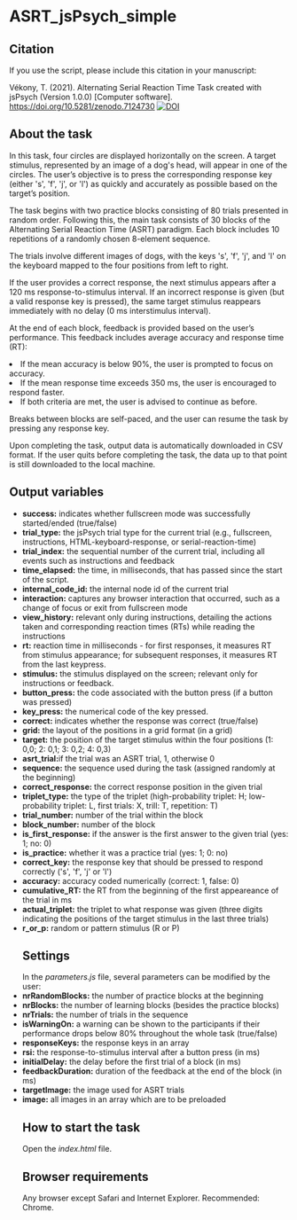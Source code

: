 # ASRT_jsPsych_simple

<h2>Citation</h2>
If you use the script, please include this citation in your manuscript:

Vékony, T. (2021). Alternating Serial Reaction Time Task created with jsPsych (Version 1.0.0) [Computer software]. https://doi.org/10.5281/zenodo.7124730
<a href="https://zenodo.org/badge/latestdoi/258316160"><img src="https://zenodo.org/badge/258316160.svg" alt="DOI"></a>

<h2>About the task</h2>

In this task, four circles are displayed horizontally on the screen. A target stimulus, represented by an image of a dog's head, will appear in one of the circles. The user’s objective is to press the corresponding response key (either 's', 'f', 'j', or 'l') as quickly and accurately as possible based on the target’s position.

The task begins with two practice blocks consisting of 80 trials presented in random order. Following this, the main task consists of 30 blocks of the Alternating Serial Reaction Time (ASRT) paradigm. Each block includes 10 repetitions of a randomly chosen 8-element sequence.

The trials involve different images of dogs, with the keys 's', 'f', 'j', and 'l' on the keyboard mapped to the four positions from left to right.

If the user provides a correct response, the next stimulus appears after a 120 ms response-to-stimulus interval. If an incorrect response is given (but a valid response key is pressed), the same target stimulus reappears immediately with no delay (0 ms interstimulus interval).

At the end of each block, feedback is provided based on the user’s performance. This feedback includes average accuracy and response time (RT):

<li>If the mean accuracy is below 90%, the user is prompted to focus on accuracy.</li>
<li>If the mean response time exceeds 350 ms, the user is encouraged to respond faster.</li>
<li>If both criteria are met, the user is advised to continue as before.</li>
  
Breaks between blocks are self-paced, and the user can resume the task by pressing any response key.

Upon completing the task, output data is automatically downloaded in CSV format. If the user quits before completing the task, the data up to that point is still downloaded to the local machine.

<h2>Output variables</h2>
<ul>
<li><strong>success:</strong> indicates whether fullscreen mode was successfully started/ended (true/false)</li>
<li><strong>trial_type:</strong> the jsPsych trial type for the current trial (e.g., fullscreen, instructions, HTML-keyboard-response, or serial-reaction-time)</li>
<li><strong>trial_index:</strong> the sequential number of the current trial, including all events such as instructions and feedback</li>
<li><strong>time_elapsed:</strong> the time, in milliseconds, that has passed since the start of the script.</li>
<li><strong>internal_code_id:</strong> the internal node id of the current trial</li>
<li><strong>interaction:</strong> captures any browser interaction that occurred, such as a change of focus or exit from fullscreen mode</li>
<li><strong>view_history:</strong> relevant only during instructions, detailing the actions taken and corresponding reaction times (RTs) while reading the instructions</li>
<li><strong>rt:</strong> reaction time in milliseconds - for first responses, it measures RT from stimulus appearance; for subsequent responses, it measures RT from the last keypress.</li>
<li><strong>stimulus:</strong> the stimulus displayed on the screen; relevant only for instructions or feedback.</li>
<li><strong>button_press:</strong> the code associated with the button press (if a button was pressed)</li>
<li><strong>key_press:</strong> the numerical code of the key pressed.</li>
<li><strong>correct:</strong> indicates whether the response was correct (true/false)</li>
<li><strong>grid:</strong> the layout of the positions in a grid format (in a grid)</li>
<li><strong>target:</strong> the position of the target stimulus within the four positions (1: 0,0; 2: 0,1; 3: 0,2; 4: 0,3)</li>
<li><strong>asrt_trial:</strong>if the trial was an ASRT trial, 1, otherwise 0</li>
<li><strong>sequence:</strong> the sequence used during the task (assigned randomly at the beginning)</li>
<li><strong>correct_response:</strong> the correct response position in the given trial</li>
<li><strong>triplet_type:</strong> the type of the triplet (high-probability triplet: H; low-probability triplet: L, first trials: X, trill: T, repetition: T)</li>
<li><strong>trial_number:</strong> number of the trial within the block</li>
<li><strong>block_number:</strong> number of the block </li>
<li><strong>is_first_response:</strong> if the answer is the first answer to the given trial (yes: 1; no: 0)</li>
<li><strong>is_practice:</strong> whether it was a practice trial (yes: 1; 0: no)</li>
<li><strong>correct_key:</strong> the response key that should be pressed to respond correctly ('s', 'f', 'j' or 'l')</li>
<li><strong>accuracy:</strong> accuracy coded numerically (correct: 1, false: 0)</li>
<li><strong>cumulative_RT:</strong> the RT from the beginning of the first appeareance of the trial in ms</li>
<li><strong>actual_triplet:</strong> the triplet to what response was given (three digits indicating the positions of the target stimulus in the last three trials)</li>
<li><strong>r_or_p:</strong> random or pattern stimulus (R or P)</li>

<h2>Settings</h2>
In the <i>parameters.js</i> file, several parameters can be modified by the user:
<li><strong>nrRandomBlocks:</strong> the number of practice blocks at the beginning</li>
<li><strong>nrBlocks:</strong> the number of learning blocks (besides the practice blocks)</li>
<li><strong>nrTrials:</strong> the number of trials in the sequence</li>
<li><strong>isWarningOn:</strong> a warning can be shown to the participants if their performance drops below 80% throughout the whole task (true/false)</li>
<li><strong>responseKeys:</strong> the response keys in an array</li>
<li><strong>rsi:</strong> the response-to-stimulus interval after a button press (in ms)</li>
<li><strong>initialDelay:</strong> the delay before the first trial of a block (in ms) </li>
<li><strong>feedbackDuration:</strong> duration of the feedback at the end of the block (in ms)</li>
<li><strong>targetImage:</strong> the image used for ASRT trials</li>
<li><strong>image:</strong> all images in an array which are to be preloaded</li>

<h2>How to start the task</h2>
Open the <i>index.html</i> file.

<h2>Browser requirements</h2>
<p>Any browser except Safari and Internet Explorer. Recommended: Chrome.</p>
